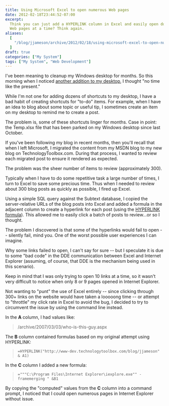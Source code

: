 ```yaml
---
title: Using Microsoft Excel to open numerous Web pages
date: 2012-02-18T23:44:52-07:00
excerpt:
  Think you can just add a HYPERLINK column in Excel and easily open dozens of
  Web pages at a time? Think again.
aliases:
  [
    "/blog/jjameson/archive/2012/02/18/using-microsoft-excel-to-open-numerous-web-pages.aspx",
  ]
draft: true
categories: ["My System"]
tags: ["My System", "Web Development"]
---
```


I've been meaning to cleanup my Windows desktop for months. So this morning when
I noticed
[another addition to my desktop](/blog/jjameson/2012/02/18/stop-putting-shortcuts-on-my-windows-desktop),
I thought "no time like the present."

While I'm not one for adding dozens of shortcuts to my desktop, I have a bad
habit of creating shortcuts for "to-do" items. For example, when I have an idea
to blog about some topic or useful tip, I sometimes create an item on my desktop
to remind me to create a post.

The problem is, some of these shortcuts linger for months. Case in point: the
Temp.xlsx file that has been parked on my Windows desktop since last October.

If you've been following my blog in recent months, then you'll recall that when
I left Microsoft, I migrated the content from my MSDN blog to my new blog on
TechnologyToolbox.com. During that process, I wanted to review each migrated
post to ensure it rendered as expected.

The problem was the sheer number of items to review (approximately 300).

Typically when I have to do some repetitive task a large number of times, I turn
to Excel to save some precious time. Thus when I needed to review about 300 blog
posts as quickly as possible, I fired up Excel.

Using a simple SQL query against the Subtext database, I copied the
server-relative URLs of the blog posts into Excel and added a formula in the
adjacent column to create a hyperlink for each post (using the
[HYPERLINK formula](http://office.microsoft.com/en-us/excel-help/hyperlink-HP005209116.aspx)).
This allowed me to easily click a batch of posts to review...or so I thought.

The problem I discovered is that some of the hyperlinks would fail to open --
silently fail, mind you. One of the worst possible user experiences I can
imagine.

Why some links failed to open, I can't say for sure -- but I speculate it is due
to some "bad code" in the DDE communication between Excel and Internet Explorer
(assuming, of course, that DDE is the mechanism being used in this scenario).

Keep in mind that I was only trying to open 10 links at a time, so it wasn't
very difficult to notice when only 8 or 9 pages opened in Internet Explorer.

Not wanting to "punt" the use of Excel entirely -- since clicking through 300+
links on the website would have taken a looooong time -- or attempt to
"throttle" my click rate in Excel to avoid the bug, I decided to try to
circumvent the issue by using the command line instead.

In the **A** column, I had values like:

> /archive/2007/03/03/who-is-this-guy.aspx

The **B** column contained formulas based on my original attempt using
HYPERLINK:

> `=HYPERLINK("http://www-dev.technologytoolbox.com/blog/jjameson" & A1)`

In the **C** column I added a new formula:

> `="""C:\Program Files\Internet Explorer\iexplore.exe"" -framemerging " &B1`

By copying the "computed" values from the **C** column into a command prompt, I
noticed that I could open numerous pages in Internet Explorer without issue.
